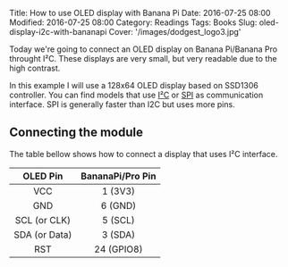 Title: How to use OLED display with Banana Pi
Date: 2016-07-25 08:00
Modified: 2016-07-25 08:00
Category: Readings
Tags: Books
Slug: oled-display-i2c-with-bananapi
Cover: '/images/dodgest_logo3.jpg'

Today we're going to connect an OLED display on Banana Pi/Banana Pro throught I²C. These displays are very small, but very readable due to the high contrast.

In this example I will use a 128x64 OLED display based on SSD1306 controller. You can find models that use [I²C](https://en.wikipedia.org/wiki/I%C2%B2C) or [SPI](https://en.wikipedia.org/wiki/Serial_Peripheral_Interface_Bus) as communication interface. SPI is generally faster than I2C but uses more pins.

## Connecting the module

The table bellow shows how to connect a display that uses I²C interface.

| OLED Pin | BananaPi/Pro Pin |
|:--------:|:----------------:|
| VCC           | 1 (3V3)       |
| GND           | 6 (GND)       |
| SCL (or CLK)  | 5 (SCL)       |
| SDA (or Data) | 3 (SDA)       |
| RST           | 24 (GPIO8)    |
